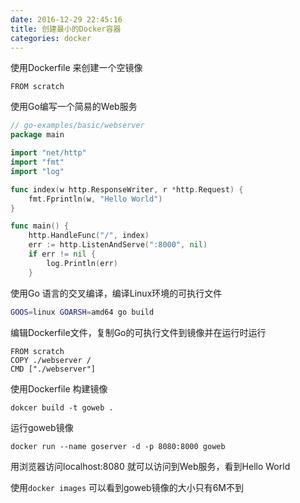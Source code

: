 ```yaml
---
date: 2016-12-29 22:45:16
title: 创建最小的Docker容器
categories: docker
---
```


使用Dockerfile 来创建一个空镜像

```
FROM scratch
```

使用Go编写一个简易的Web服务

``` go
// go-examples/basic/webserver
package main

import "net/http"
import "fmt"
import "log"

func index(w http.ResponseWriter, r *http.Request) {
	fmt.Fprintln(w, "Hello World")
}

func main() {
	http.HandleFunc("/", index)
	err := http.ListenAndServe(":8000", nil)
	if err != nil {
		log.Println(err)
	}

```

使用Go 语言的交叉编译，编译Linux环境的可执行文件

``` bash
GOOS=linux GOARSH=amd64 go build
```

编辑Dockerfile文件，复制Go的可执行文件到镜像并在运行时运行

```
FROM scratch
COPY ./webserver /
CMD ["./webserver"]
```

使用Dockerfile 构建镜像

```
dokcer build -t goweb .
``` 

运行goweb镜像

```
docker run --name goserver -d -p 8080:8000 goweb
```

用浏览器访问localhost:8080 就可以访问到Web服务，看到Hello World

使用`docker images` 可以看到goweb镜像的大小只有6M不到